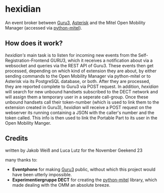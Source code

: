 # hexidian
An event broker between [Guru3](https://github.com/eventphone/guru3), [Asterisk](https://github.com/asterisk/asterisk) and the Mitel Open Mobility Manager (accessed via [python-mitel](https://github.com/dect-e/python-mitel)).

## How does it work?
*hexidian's* main task is to listen for incoming new events from the Self-Registration-Frontend GURU3, which it receives a notification about via a websocket and queries via the REST API of Guru3. These events then get processed, depending on
which kind of extension they are about, by either sending commands to the Open Mobility Manager via python-mitel or to Asterisk via its PostgreSQL database, or both. After they are processed, they are reported complete to Guru3 via POST request.
In addition, *hexidian*  will search for new unbound handsets subscribed to the DECT network and will assign them a temporary user in a seperate call-group. Once these unbound handsets call their token-number (which is used to link them to the extension created in Guru3), *hexidian* will receive a POST request on the webserver its running containing a JSON with the caller's number and the token called. This info is then used to link the Portable Part to its user in the Open Mobility Manger.

## Credits
written by Jakob Weiß and Luca Lutz for the November Geekend 23

many thanks to:
- **Eventphone** for making [Guru3](https://github.com/eventphone/guru3) public, without which this project would have been utterly impossible.
- **Experimentiergruppe DECT** for creating the [python-mitel](https://github.com/dect-e/python-mitel) library, which made dealing with the OMM an absolute breeze.